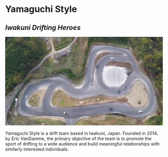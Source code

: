 # Yamaguchi Style
## _Iwakuni Drifting Heroes_
![Alt text](Track_Arial-View-768x432.jpg "Hadashi Tengoku, the home of Yamaguchi Style")

Yamaguchi Style is a drift team based in Iwakuni, Japan. Founded in 2014, by Eric VanDamme, the primary objective of the team is to promote the sport of drifting to a wide audience and build meaningful relationships with similarly interested individuals.
